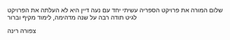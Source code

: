 שלום המורה
את פרויקט הספריה עשיתי יחד עם נעה דיין היא לא העלתה את הפרויקט לגיט
תודה רבה על שנה מדהימה, לימוד מקיף וברור


צפורה רינה
